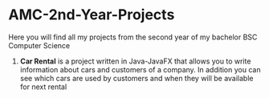 # AMC-2nd-Year-Projects
Here you will find all my projects from the second year of my bachelor BSC Computer Science


1. **Car Rental** is a project written in Java-JavaFX that allows you to write information about cars and customers of a company. In addition you can see which cars are used by customers and when they will be available for next rental
